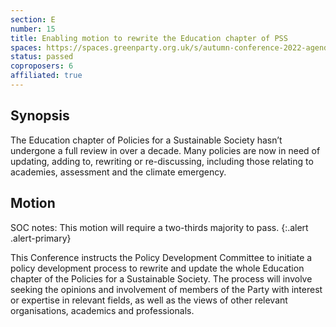 ```yaml
---
section: E
number: 15
title: Enabling motion to rewrite the Education chapter of PSS
spaces: https://spaces.greenparty.org.uk/s/autumn-conference-2022-agenda-forum/?contentId=100954
status: passed
coproposers: 6
affiliated: true
---
```

## Synopsis
The Education chapter of Policies for a Sustainable Society hasn’t undergone a full review in over a decade. Many policies are now in need of updating, adding to, rewriting or re-discussing, including those relating to academies, assessment and the climate emergency.

## Motion
SOC notes: This motion will require a two-thirds majority to pass.
{:.alert .alert-primary}

This Conference instructs the Policy Development Committee to initiate a policy development process to rewrite and update the whole Education chapter of the Policies for a Sustainable Society. The process will involve seeking the opinions and involvement of members of the Party with interest or expertise in relevant fields, as well as the views of other relevant organisations, academics and professionals.
